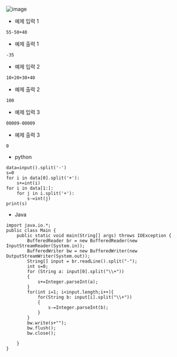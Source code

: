 ![image](https://github.com/kdfasdf/TIL/assets/96770726/fa8a5f54-280b-4c26-84b6-d820f39fad03)


- 예제 입력 1
```
55-50+40
```
- 예제 출력 1
```
-35
```

- 예제 입력 2
```
10+20+30+40
```
- 예제 출력 2
```
100
```

- 예제 입력 3
```
00009-00009
```
- 예제 출력 3
```
0
```
- python
```
data=input().split('-')
s=0
for i in data[0].split('+'):
    s+=int(i)
for i in data[1:]:
    for j in i.split('+'):
        s-=int(j)
print(s)
```

- Java
```
import java.io.*;
public class Main {
    public static void main(String[] args) throws IOException {
        BufferedReader br = new BufferedReader(new InputStreamReader(System.in));
        BufferedWriter bw = new BufferedWriter(new OutputStreamWriter(System.out));
        String[] input = br.readLine().split("-");
        int s=0;
        for (String a: input[0].split("\\+"))
        {
            s+=Integer.parseInt(a);
        }
        for(int i=1; i<input.length;i++){
            for(String b: input[i].split("\\+"))
            {
                s-=Integer.parseInt(b);
            }
        }
        bw.write(s+"");
        bw.flush();
        bw.close();

    }
}
```
